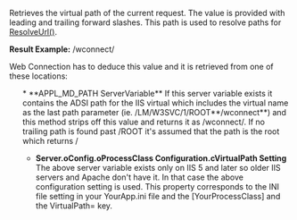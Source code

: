 ﻿Retrieves the virtual path of the current request. The value is provided with leading and trailing forward slashes. This path is used to resolve paths for [ResolveUrl()](vfps://Topic/_1O105V5UG).

**Result Example:** 
/wconnect/

Web Connection has to deduce this value and it is retrieved from one of these locations:

<ol>
* **APPL_MD_PATH ServerVariable**  
If this server variable exists it contains the ADSI path for the IIS virtual which includes the virtual name as the last path parameter (ie. /LM/W3SVC/1/ROOT**/wconnect**) and this method strips off this value and returns it as /wconnect/. If no trailing path is found past /ROOT it's assumed that the path is the root which returns /

* **Server.oConfig.oProcessClass Configuration.cVirtualPath Setting**  
The above server variable exists only on IIS 5 and later so older IIS servers and Apache don't have it. In that case the above configuration setting is used. This property corresponds to the INI file setting in your YourApp.ini file and the [YourProcessClass] and the VirtualPath= key.
</ol>